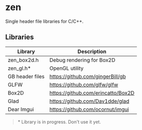 # zen
Single header file libraries for C/C++.


## Libraries

Library | Description
------------ | -------------
zen_box2d.h| Debug rendering for Box2D
zen_gl.h* | OpenGL utility
GB header files | https://github.com/gingerBill/gb
GLFW | https://github.com/glfw/glfw
Box2D | https://github.com/erincatto/Box2D
Glad | https://github.com/Dav1dde/glad
Dear Imgui | https://github.com/ocornut/imgui

> \* Library is in progress.  Don't use it yet.
